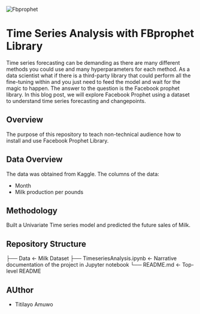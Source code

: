 ![Fbprophet](https://analyticsindiamag.com/wp-content/uploads/schema-and-structured-data-for-wp/prophet-1200x900.png)

# Time Series Analysis with FBprophet Library

Time series forecasting can be demanding as there are many different methods you could use and many hyperparameters for each method. As a data scientist what if there is a third-party library that could perform all the fine-tuning within and you just need to feed the model and wait for the magic to happen. The answer to the question is the Facebook prophet library. In this blog post, we will explore Facebook Prophet using a dataset to understand time series forecasting and changepoints.


## Overview
The purpose of this repository to teach non-technical audience how to install and use Facebook Prophet Library.

## Data Overview

The data was obtained from Kaggle. The columns of the data:
- Month
- Milk production per pounds

## Methodology
Built a Univariate Time series model and predicted the future sales of Milk.

## Repository Structure
├── Data                            <- Milk Dataset
├── TimeseriesAnalysis.ipynb        <- Narrative documentation of the project in Jupyter notebook
└── README.md                       <- Top-level README

## AUthor
- Titilayo Amuwo
